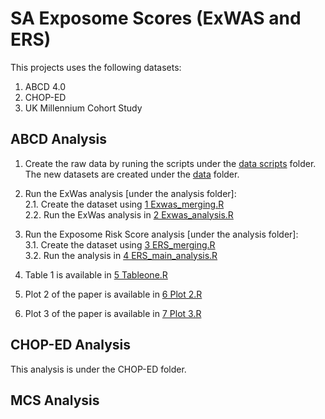 # SA Exposome Scores (ExWAS and ERS)

This projects uses the following datasets:

1.  ABCD 4.0
2.  CHOP-ED
3.  UK Millennium Cohort Study

## ABCD Analysis

1.  Create the raw data by runing the scripts under the [data scripts](/data%20scripts) folder. The new datasets are created under the [data](/data) folder.

2.  Run the ExWas analysis [under the analysis folder]:\
    2.1. Create the dataset using [1 Exwas_merging.R](/analysis/1%20Exwas_merging.R)\
    2.2. Run the ExWas analysis in [2 Exwas_analysis.R](/analysis/2%20Exwas_analysis.R)

3.  Run the Exposome Risk Score analysis [under the analysis folder]:\
    3.1. Create the dataset using [3 ERS_merging.R](/analysis/3%20ERS_merging.R)\
    3.2. Run the analysis in [4 ERS_main_analysis.R](/analysis/4%20ERS_main_analysis.R)

4.  Table 1 is available in [5 Tableone.R](/analysis/5%20Tableone.R)

5.  Plot 2 of the paper is available in [6 Plot 2.R](/analysis/6%20Plot%202.R)

6.  Plot 3 of the paper is available in [7 Plot 3.R](/analysis/7%20Plot%203.R)

## CHOP-ED Analysis

This analysis is under the CHOP-ED folder.

## MCS Analysis
